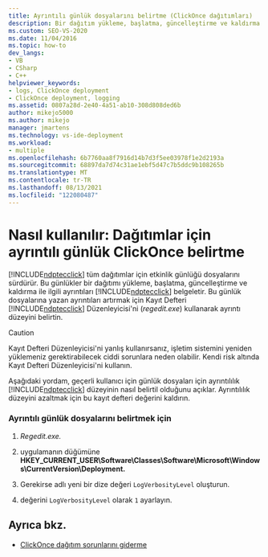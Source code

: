 ```yaml
---
title: Ayrıntılı günlük dosyalarını belirtme (ClickOnce dağıtımları)
description: Bir dağıtım yükleme, başlatma, güncelleştirme ve kaldırma ClickOnce bakımları yapılan etkinlik günlükleri için ayrıntılı ClickOnce öğrenin.
ms.custom: SEO-VS-2020
ms.date: 11/04/2016
ms.topic: how-to
dev_langs:
- VB
- CSharp
- C++
helpviewer_keywords:
- logs, ClickOnce deployment
- ClickOnce deployment, logging
ms.assetid: 0807a28d-2e40-4a51-ab10-308d808ded6b
author: mikejo5000
ms.author: mikejo
manager: jmartens
ms.technology: vs-ide-deployment
ms.workload:
- multiple
ms.openlocfilehash: 6b7760aa8f7916d14b7d3f5ee03978f1e2d2193a
ms.sourcegitcommit: 68897da7d74c31ae1ebf5d47c7b5ddc9b108265b
ms.translationtype: MT
ms.contentlocale: tr-TR
ms.lasthandoff: 08/13/2021
ms.locfileid: "122080487"
---
```

# <a name="how-to-specify-verbose-log-files-for-clickonce-deployments"></a>Nasıl kullanılır: Dağıtımlar için ayrıntılı günlük ClickOnce belirtme
[!INCLUDE[ndptecclick](../deployment/includes/ndptecclick_md.md)] tüm dağıtımlar için etkinlik günlüğü dosyalarını sürdürür. Bu günlükler bir dağıtımı yükleme, başlatma, güncelleştirme ve kaldırma ile ilgili ayrıntıları [!INCLUDE[ndptecclick](../deployment/includes/ndptecclick_md.md)] belgeletir. Bu günlük dosyalarına yazan ayrıntıları artırmak için Kayıt Defteri [!INCLUDE[ndptecclick](../deployment/includes/ndptecclick_md.md)] Düzenleyicisi'ni (*regedit.exe*) kullanarak ayrıntı düzeyini belirtin.

> [!CAUTION]
> Kayıt Defteri Düzenleyicisi'ni yanlış kullanırsanız, işletim sistemini yeniden yüklemeniz gerektirabilecek ciddi sorunlara neden olabilir. Kendi risk altında Kayıt Defteri Düzenleyicisi'ni kullanın.

 Aşağıdaki yordam, geçerli kullanıcı için günlük dosyaları için ayrıntılılık [!INCLUDE[ndptecclick](../deployment/includes/ndptecclick_md.md)] düzeyinin nasıl belirtil olduğunu açıklar. Ayrıntılılık düzeyini azaltmak için bu kayıt defteri değerini kaldırın.

### <a name="to-specify-verbose-log-files"></a>Ayrıntılı günlük dosyalarını belirtmek için

1. *Regedit.exe.*

2. uygulamanın düğümüne **HKEY_CURRENT_USER\Software\Classes\Software\Microsoft\Windows\CurrentVersion\Deployment.**

3. Gerekirse adlı yeni bir dize değeri `LogVerbosityLevel` oluşturun.

4. değerini `LogVerbosityLevel` olarak `1` ayarlayın.

## <a name="see-also"></a>Ayrıca bkz.
- [ClickOnce dağıtım sorunlarını giderme](../deployment/troubleshooting-clickonce-deployments.md)